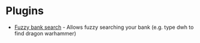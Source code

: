 # Plugins

- [Fuzzy bank search](https://github.com/i/rl-plugins/tree/fuzzy-bank-search) - Allows fuzzy searching your bank (e.g. type dwh to find dragon warhammer)
